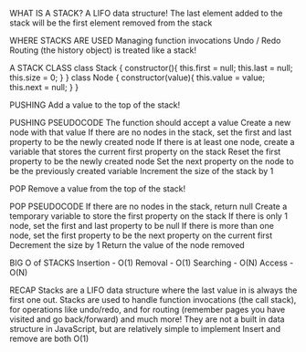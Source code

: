 WHAT IS A STACK?
A LIFO data structure!
The last element added to the stack will be the first element removed from the stack

WHERE STACKS ARE USED
Managing function invocations
Undo / Redo
Routing (the history object) is treated like a stack!

A STACK CLASS
class Stack {
    constructor(){
        this.first = null;
        this.last = null;
        this.size = 0;
    }
}
class Node {
    constructor(value){
        this.value = value;
        this.next = null;
    }
}

PUSHING
Add a value to the top of the stack!

PUSHING PSEUDOCODE
The function should accept a value
Create a new node with that value
If there are no nodes in the stack, set the first and last property to be the newly created node 
If there is at least one node, create a variable that stores the current first property on the stack
Reset the first property to be the newly created node
Set the next property on the node to be the previously created variable
Increment the size of the stack by 1


POP
Remove a value from the top of the stack!

POP PSEUDOCODE
If there are no nodes in the stack, return null
Create a temporary variable to store the first property on the stack
If there is only 1 node, set the first and last property to be null
If there is more than one node, set the first property to be the next property on the current first
Decrement the size by 1
Return the value of the node removed


BIG O of STACKS
Insertion -   O(1)
Removal -   O(1)
Searching -   O(N)
Access -   O(N)


RECAP
Stacks are a LIFO data structure where the last value in is always the first one out.
Stacks are used to handle function invocations (the call stack), for operations like undo/redo, and for routing (remember pages you have visited and go back/forward) and much more!
They are not a built in data structure in JavaScript, but are relatively simple to implement
Insert and remove are both O(1)